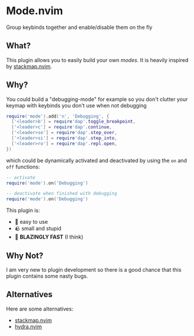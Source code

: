 # Mode.nvim
Group keybinds together and enable/disable them on the fly

## What?
This plugin allows you to easily build your own _modes_.
It is heavily inspired by [stackmap.nvim](https://github.com/tjdevries/stackmap.nvim).

## Why?
You could build a "debugging-mode" for example so you don't clutter your keymap
with keybinds you don't use when not debugging
```lua
require('mode').add('n', 'Debugging', {
  ['<leader>b'] = require'dap'.toggle_breakpoint,
  ['<leader>c'] = require'dap'.continue,
  ['<leader>so'] = require'dap'.step_over,
  ['<leader>si'] = require'dap'.step_into,
  ['<leader>ro'] = require'dap'.repl.open,
})
```
which could be dynamically activated and deactivated by using the `on` and `off`
functions:
```lua
-- activate
require('mode').on('Debugging')

-- deactivate when finished with debugging
require('mode').on('Debugging')
```
This plugin is:
 - 🐒 easy to use
 - 🪨 small and stupid
 - 🚀 **BLAZINGLY FAST** (I think)

## Why Not?
I am very new to plugin development so there is a good chance that this plugin contains
some nasty bugs.

## Alternatives
Here are some alternatives:
 - [stackmap.nvim](https://github.com/tjdevries/stackmap.nvim)
 - [hydra.nvim](anuvyklack/hydra.nvim)
